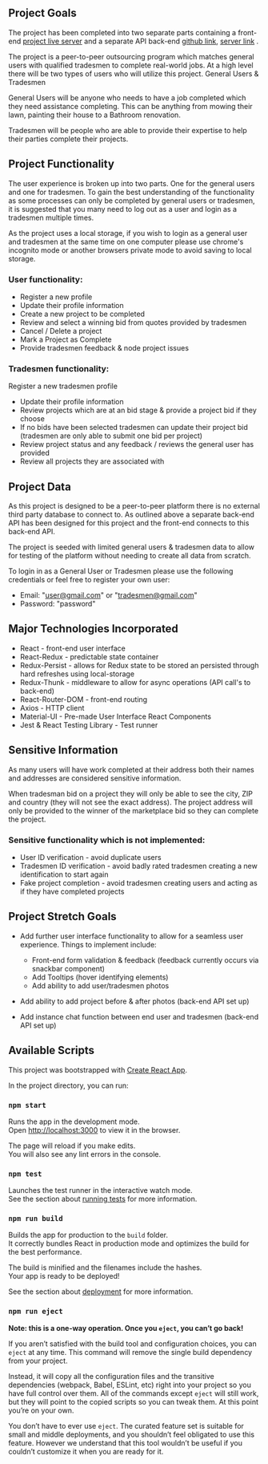 ## Project Goals

The project has been completed into two separate parts containing a front-end [project live server](https://project-freelance.netlify.app/) and a separate API back-end [github link](https://work-order-backend.herokuapp.com/tradesmen), [server link](https://github.com/clay099/work-order-backend) .

The project is a peer-to-peer outsourcing program which matches general users with qualified tradesmen to complete real-world jobs. At a high level there will be two types of users who will utilize this project. General Users & Tradesmen

General Users will be anyone who needs to have a job completed which they need assistance completing. This can be anything from mowing their lawn, painting their house to a Bathroom renovation.

Tradesmen will be people who are able to provide their expertise to help their parties complete their projects.

## Project Functionality

The user experience is broken up into two parts. One for the general users and one for tradesmen. To gain the best understanding of the functionality as some processes can only be completed by general users or tradesmen, it is suggested that you many need to log out as a user and login as a tradesmen multiple times.

As the project uses a local storage, if you wish to login as a general user and tradesmen at the same time on one computer please use chrome's incognito mode or another browsers private mode to avoid saving to local storage.

### User functionality:

-   Register a new profile
-   Update their profile information
-   Create a new project to be completed
-   Review and select a winning bid from quotes provided by tradesmen
-   Cancel / Delete a project
-   Mark a Project as Complete
-   Provide tradesmen feedback & node project issues

### Tradesmen functionality:

Register a new tradesmen profile

-   Update their profile information
-   Review projects which are at an bid stage & provide a project bid if they choose
-   If no bids have been selected tradesmen can update their project bid (tradesmen are only able to submit one bid per project)
-   Review project status and any feedback / reviews the general user has provided
-   Review all projects they are associated with

## Project Data

As this project is designed to be a peer-to-peer platform there is no external third party database to connect to. As outlined above a separate back-end API has been designed for this project and the front-end connects to this back-end API.

The project is seeded with limited general users & tradesmen data to allow for testing of the platform without needing to create all data from scratch.

To login in as a General User or Tradesmen please use the following credentials or feel free to register your own user:

-   Email: "user@gmail.com" or "tradesmen@gmail.com"
-   Password: "password"

## Major Technologies Incorporated

-   React - front-end user interface
-   React-Redux - predictable state container
-   Redux-Persist - allows for Redux state to be stored an persisted through hard refreshes using local-storage
-   Redux-Thunk - middleware to allow for async operations (API call's to back-end)
-   React-Router-DOM - front-end routing
-   Axios - HTTP client
-   Material-UI - Pre-made User Interface React Components
-   Jest & React Testing Library - Test runner

## Sensitive Information

As many users will have work completed at their address both their names and addresses are considered sensitive information.

When tradesman bid on a project they will only be able to see the city, ZIP and country (they will not see the exact address). The project address will only be provided to the winner of the marketplace bid so they can complete the project.

### Sensitive functionality which is not implemented:

-   User ID verification - avoid duplicate users
-   Tradesmen ID verification - avoid badly rated tradesmen creating a new identification to start again
-   Fake project completion - avoid tradesmen creating users and acting as if they have completed projects

## Project Stretch Goals

-   Add further user interface functionality to allow for a seamless user experience. Things to implement include:

    -   Front-end form validation & feedback (feedback currently occurs via snackbar component)
    -   Add Tooltips (hover identifying elements)
    -   Add ability to add user/tradesmen photos

-   Add ability to add project before & after photos (back-end API set up)
-   Add instance chat function between end user and tradesmen (back-end API set up)

## Available Scripts

This project was bootstrapped with [Create React App](https://github.com/facebook/create-react-app).

In the project directory, you can run:

### `npm start`

Runs the app in the development mode.<br />
Open [http://localhost:3000](http://localhost:3000) to view it in the browser.

The page will reload if you make edits.<br />
You will also see any lint errors in the console.

### `npm test`

Launches the test runner in the interactive watch mode.<br />
See the section about [running tests](https://facebook.github.io/create-react-app/docs/running-tests) for more information.

### `npm run build`

Builds the app for production to the `build` folder.<br />
It correctly bundles React in production mode and optimizes the build for the best performance.

The build is minified and the filenames include the hashes.<br />
Your app is ready to be deployed!

See the section about [deployment](https://facebook.github.io/create-react-app/docs/deployment) for more information.

### `npm run eject`

**Note: this is a one-way operation. Once you `eject`, you can’t go back!**

If you aren’t satisfied with the build tool and configuration choices, you can `eject` at any time. This command will remove the single build dependency from your project.

Instead, it will copy all the configuration files and the transitive dependencies (webpack, Babel, ESLint, etc) right into your project so you have full control over them. All of the commands except `eject` will still work, but they will point to the copied scripts so you can tweak them. At this point you’re on your own.

You don’t have to ever use `eject`. The curated feature set is suitable for small and middle deployments, and you shouldn’t feel obligated to use this feature. However we understand that this tool wouldn’t be useful if you couldn’t customize it when you are ready for it.
